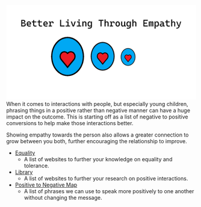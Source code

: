 ![Better Living Through Empathy](https://github.com/tgburgin/better-living-through-empathy/blob/main/images/logo.png)
When it comes to interactions with people, but especially young children, phrasing things in a positive rather than negative manner can have a huge impact on the outcome. This is starting off as a list of negative to positive conversions to help make those interactions better.

Showing empathy towards the person also allows a greater connection to grow between you both, further encouraging the relationship to improve.

- [Equality](docs/equality.md)
  - A list of websites to further your knowledge on equality and tolerance.
- [Library](docs/library.md)
  - A list of websites to further your research on positive interactions. 
- [Positive to Negative Map](docs/positive-to-negative.md)
  - A list of phrases we can use to speak more positively to one another without changing the message. 
